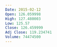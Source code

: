 ```yaml
---
Date: 2015-02-12
Open: 126.059998
High: 127.480003
Low: 125.57
Close: 126.459999
Adj Close: 119.234741
Volume: 74474500
---
```

